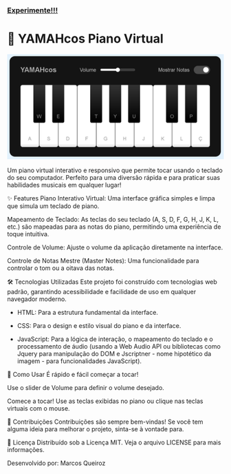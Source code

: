 ### [Experimente!!!](https://drmqueiroz1.github.io/YAMAHcos/)

# 🎹 YAMAHcos Piano Virtual

<div align="center">
  <img src="https://github.com/drmqueiroz1/YAMAHcos/blob/main/teclado.png" alt="Yamahcos">
</div>

Um piano virtual interativo e responsivo que permite tocar usando o teclado do seu computador. Perfeito para uma diversão rápida e para praticar suas habilidades musicais em qualquer lugar!

✨ Features
Piano Interativo Virtual: Uma interface gráfica simples e limpa que simula um teclado de piano.

Mapeamento de Teclado: As teclas do seu teclado (A, S, D, F, G, H, J, K, L, etc.) são mapeadas para as notas do piano, permitindo uma experiência de toque intuitiva.

Controle de Volume: Ajuste o volume da aplicação diretamente na interface.

Controle de Notas Mestre (Master Notes): Uma funcionalidade para controlar o tom ou a oitava das notas.

🛠️ Tecnologias Utilizadas
Este projeto foi construído com tecnologias web padrão, garantindo acessibilidade e facilidade de uso em qualquer navegador moderno.

 - HTML: Para a estrutura fundamental da interface.

 - CSS: Para o design e estilo visual do piano e da interface.

 - JavaScript: Para a lógica de interação, o mapeamento do teclado e o processamento de áudio (usando a Web Audio API ou bibliotecas como Jquery para manipulação do DOM e Jscriptner - nome hipotético da imagem - para funcionalidades JavaScript).

🚀 Como Usar
É rápido e fácil começar a tocar!

Use o slider de Volume para definir o volume desejado.

Comece a tocar! Use as teclas exibidas no piano ou clique nas teclas virtuais com o mouse.

🤝 Contribuições
Contribuições são sempre bem-vindas! Se você tem alguma ideia para melhorar o projeto, sinta-se à vontade para.


📄 Licença
Distribuído sob a Licença MIT. Veja o arquivo LICENSE para mais informações.

Desenvolvido por: Marcos Queiroz
